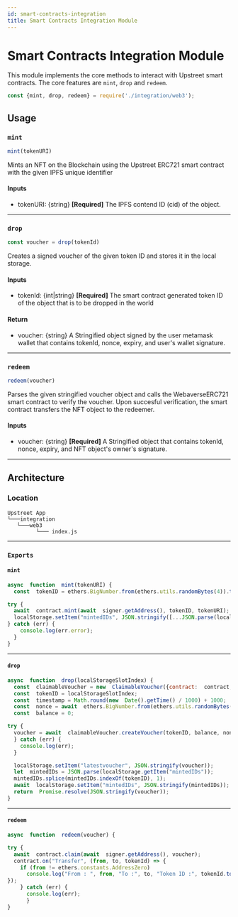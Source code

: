 ```yaml
---
id: smart-contracts-integration
title: Smart Contracts Integration Module
---
```


# Smart Contracts Integration Module

This module implements the core methods to interact with Upstreet smart contracts. The core features are `mint`, `drop` and `redeem`.

```js
const {mint, drop, redeem} = require('./integration/web3');
```

## Usage

### `mint`

```js
mint(tokenURI)
```
Mints an NFT on the Blockchain using the Upstreet ERC721 smart contract with the given IPFS unique identifier
#### Inputs
* tokenURI: {string}  **[Required]**
The IPFS contend ID (cid) of the object. 

---

### `drop`

```js
const voucher = drop(tokenId)
```
Creates a signed voucher of the given token ID and stores it in the local storage.
#### Inputs
* tokenId: {int|string} **[Required]**
The smart contract generated token ID of the object that is to be dropped in the world

#### Return
* voucher: {string}
A Stringified object signed by the user metamask wallet that contains tokenId, nonce, expiry, and user's wallet signature.

---

### `redeem`

```js
redeem(voucher)
```
Parses the given stringified voucher object and calls the WebaverseERC721 smart contract to verify the voucher. Upon succesful verification, the smart contract transfers the NFT object to the redeemer.
#### Inputs
* voucher: {string} **[Required]**
A Stringified object that contains tokenId, nonce, expiry, and NFT object's owner's signature.

---

## Architecture

<!-- ### Flow Diagram

> TO DO

--- -->

### Location

```
Upstreet App
└───integration
   └───web3
         └─── index.js
```

---

### `Exports`

#### `mint`

```js
async  function  mint(tokenURI) {
  const  tokenID = ethers.BigNumber.from(ethers.utils.randomBytes(4)).toNumber();

try {
  await  contract.mint(await  signer.getAddress(), tokenID, tokenURI);
  localStorage.setItem("mintedIDs", JSON.stringify([...JSON.parse(localStorage.getItem("mintedIDs")), tokenID]));
} catch (err) {
	console.log(err.error);
  }
}

```
---

#### `drop`

```js
async  function  drop(localStorageSlotIndex) {
  const  claimableVoucher = new  ClaimableVoucher({contract:  contract, signer:  signer });
  const  tokenID = localStorageSlotIndex;
  const  timestamp = Math.round(new  Date().getTime() / 1000) + 1000;
  const  nonce = await  ethers.BigNumber.from(ethers.utils.randomBytes(4)).toNumber();
  const  balance = 0;

try {
  voucher = await  claimableVoucher.createVoucher(tokenID, balance, nonce, timestamp);
  } catch (err) {
    console.log(err);
  }  

  localStorage.setItem("latestvoucher", JSON.stringify(voucher));
  let  mintedIDs = JSON.parse(localStorage.getItem("mintedIDs"));
  mintedIDs.splice(mintedIDs.indexOf(tokenID), 1);
  await  localStorage.setItem("mintedIDs", JSON.stringify(mintedIDs));
  return  Promise.resolve(JSON.stringify(voucher));
}

```

---

#### `redeem`
```js
async  function  redeem(voucher) {

try {
  await  contract.claim(await  signer.getAddress(), voucher);
  contract.on("Transfer", (from, to, tokenId) => {
    if (from != ethers.constants.AddressZero)
      console.log("From : ", from, "To :", to, "Token ID :", tokenId.toNumber());
});
    } catch (err) {
      console.log(err);
      }
}
```
